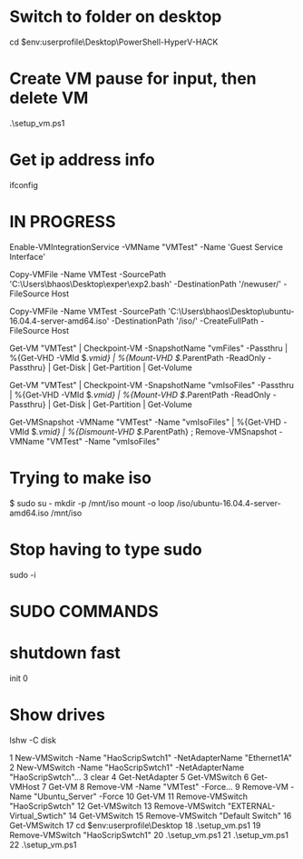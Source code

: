 
# Switch to folder on desktop
cd $env:userprofile\Desktop\PowerShell-HyperV-HACK

# Create VM pause for input, then delete VM
.\setup_vm.ps1

# Get ip address info
ifconfig

# IN PROGRESS

Enable-VMIntegrationService -VMName "VMTest" -Name 'Guest Service Interface'

Copy-VMFile -Name VMTest -SourcePath 'C:\Users\bhaos\Desktop\exper\exp2.bash' -DestinationPath '/newuser/' -FileSource Host

Copy-VMFile -Name VMTest -SourcePath 'C:\Users\bhaos\Desktop\ubuntu-16.04.4-server-amd64.iso' -DestinationPath '/iso/' -CreateFullPath -FileSource Host

Get-VM "VMTest" | Checkpoint-VM -SnapshotName "vmFiles" -Passthru | %{Get-VHD -VMId $_.vmid} | %{Mount-VHD $_.ParentPath -ReadOnly -Passthru} | Get-Disk | Get-Partition | Get-Volume

Get-VM "VMTest" | Checkpoint-VM -SnapshotName "vmIsoFiles" -Passthru | %{Get-VHD -VMId $_.vmid} | %{Mount-VHD $_.ParentPath -ReadOnly -Passthru} | Get-Disk | Get-Partition | Get-Volume

Get-VMSnapshot -VMName "VMTest" -Name "vmIsoFiles" | %{Get-VHD -VMId $_.vmid} | %{Dismount-VHD $_.ParentPath} ; Remove-VMSnapshot -VMName "VMTest" -Name "vmIsoFiles"

# Trying to make iso
$ sudo su -
mkdir -p /mnt/iso
mount -o loop /iso/ubuntu-16.04.4-server-amd64.iso /mnt/iso

# Stop having to type sudo
sudo -i

# SUDO COMMANDS
# shutdown fast
init 0
# Show drives
lshw -C disk

   1 New-VMSwitch -Name "HaoScripSwtch1" -NetAdapterName "Ethernet1A"
   2 New-VMSwitch -Name "HaoScripSwtch1" -NetAdapterName "HaoScripSwtch"...
   3 clear
   4 Get-NetAdapter
   5 Get-VMSwitch
   6 Get-VMHost
   7 Get-VM
   8 Remove-VM -Name "VMTest" -Force...
   9 Remove-VM -Name "Ubuntu_Server" -Force
  10 Get-VM
  11 Remove-VMSwitch "HaoScripSwtch"
  12 Get-VMSwitch
  13 Remove-VMSwitch "EXTERNAL-Virtual_Swtich"
  14 Get-VMSwitch
  15 Remove-VMSwitch "Default Switch"
  16 Get-VMSwitch
  17 cd $env:userprofile\Desktop
  18 .\setup_vm.ps1
  19 Remove-VMSwitch "HaoScripSwtch1"
  20 .\setup_vm.ps1
  21 .\setup_vm.ps1
  22 .\setup_vm.ps1